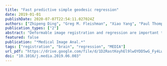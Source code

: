 ```yaml
---
title: "Fast predictive simple geodesic regression"
date: 2019-01-01
publishDate: 2020-07-07T22:54:11.027024Z
authors: ["Zhipeng Ding", "Greg M. Fleishman", "Xiao Yang", "Paul Thompson", "Roland Kwitt", "Marc Niethammer"]
publication_types: ["2"]
abstract: "Deformable image registration and regression are important tasks in medical image analysis. However, they are computationally expensive, especially when analyzing large-scale datasets that contain thousands of images. Hence, cluster computing is typically used, making the approaches dependent on such computational infrastructure. Even larger computational resources are required as study sizes increase. This limits the use of deformable image registration and regression for clinical applications and as component algorithms for other image analysis approaches. We therefore propose using a fast predictive approach to perform image registrations. In particular, we employ these fast registration predictions to approximate a simplified geodesic regression model to capture longitudinal brain changes. The resulting method is orders of magnitude faster than the standard optimization-based regression model and hence facilitates large-scale analysis on a single graphics processing unit (GPU). We evaluate our results on 3D brain magnetic resonance images (MRI) from the ADNI datasets."
featured: false
publication: "*Medical Image Anal.*"
tags: ["registration", "brain", "regression", "MEDIA"]
url_pdf: "https://drive.google.com/file/d/1D2RastKoyhEl9lwOYDD5wG_Fy4LwEFc5"
doi: "10.1016/j.media.2019.06.003"
---
```



